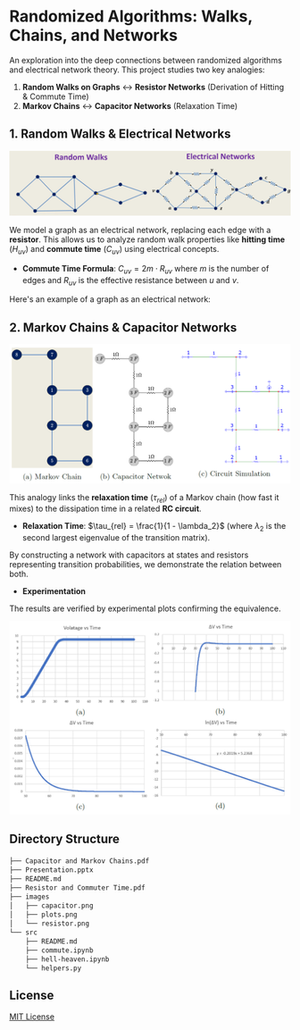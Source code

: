 # Randomized Algorithms: Walks, Chains, and Networks

An exploration into the deep connections between randomized algorithms and electrical network theory. This project studies two key analogies:
1.  **Random Walks on Graphs** ↔ **Resistor Networks** (Derivation of Hitting & Commute Time)
2.  **Markov Chains** ↔ **Capacitor Networks** (Relaxation Time)


## 1. Random Walks & Electrical Networks

<img src="images/resistor.png" width="600"/>

We model a graph as an electrical network, replacing each edge with a **resistor**. This allows us to analyze random walk properties like **hitting time** ($H_{uv}$) and **commute time** ($C_{uv}$) using electrical concepts.

* **Commute Time Formula**:
$C_{uv} = 2m \cdot R_{uv}$
where $m$ is the number of edges and $R_{uv}$ is the effective resistance between $u$ and $v$.

Here's an example of a graph as an electrical network:

## 2. Markov Chains & Capacitor Networks

<img src="images/capacitor.png" width="800"/>

This analogy links the **relaxation time** ($\tau_{rel}$) of a Markov chain (how fast it mixes) to the dissipation time in a related **RC circuit**.

* **Relaxation Time**: $\tau_{rel} = \frac{1}{1 - \lambda_2}$ (where $\lambda_2$ is the second largest eigenvalue of the transition matrix).

By constructing a network with capacitors at states and resistors representing transition probabilities, we demonstrate the relation between both.

* **Experimentation**

The results are verified by experimental plots confirming the equivalence.

<img src="images/plots.png" width="600"/>

## Directory Structure

```
├── Capacitor and Markov Chains.pdf
├── Presentation.pptx
├── README.md
├── Resistor and Commuter Time.pdf
├── images
│   ├── capacitor.png
│   ├── plots.png
│   └── resistor.png
└── src
    ├── README.md
    ├── commute.ipynb
    ├── hell-heaven.ipynb
    └── helpers.py
```

## License

[MIT License](LICENSE)

